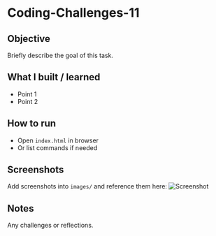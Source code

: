 # Coding-Challenges-11

## Objective
Briefly describe the goal of this task.

## What I built / learned
- Point 1
- Point 2

## How to run
- Open `index.html` in browser
- Or list commands if needed

## Screenshots
Add screenshots into `images/` and reference them here:
![Screenshot](images/screenshot-1.png)

## Notes
Any challenges or reflections.
